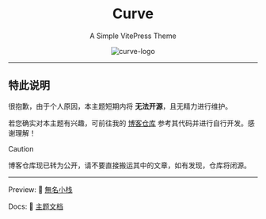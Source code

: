 <h1 align="center"> Curve </h1>
<p align="center">A Simple VitePress Theme</p>
<p align="center">
  <img src="https://github.com/imsyy/vitepress-theme-curve/assets/42232682/bed62689-cfd8-4d98-b946-24555d4ce1fb" alt="curve-logo" />
</p>

---

## 特此说明

很抱歉，由于个人原因，本主题短期内将 **无法开源**，且无精力进行维护。

若您确实对本主题有兴趣，可前往我的 [博客仓库](https://github.com/imsyy/Blog) 参考其代码并进行自行开发。感谢理解！

> [!CAUTION]
> 博客仓库现已转为公开，请不要直接搬运其中的文章，如有发现，仓库将闭源。

---

Preview: 👻 [無名小栈](https://blog.imsyy.top/)

Docs: 📖 [主题文档](https://blog.imsyy.top/pages/categories/%E4%B8%BB%E9%A2%98%E6%96%87%E6%A1%A3)
